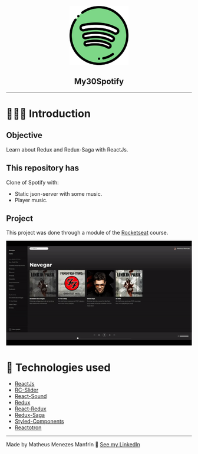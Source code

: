 <div align="center">
  <img width="160px" src="./docs/spotify-logo.svg"/>
  
  <h2> My30Spotify </h2>
</div>

---

# 👨🏻‍💻 Introduction

## Objective

Learn about Redux and Redux-Saga with ReactJs.

## This repository has

Clone of Spotify with:

- Static json-server with some music.
- Player music.

## Project

This project was done through a module of the [Rocketseat](https://rocketseat.com.br/) course.

<div align="center">
  
![app gif](./docs/app.gif)
</div>

# 🚀 Technologies used

- [ReactJs](https://reactjs.org/)
- [RC-Slider](https://www.npmjs.com/package/rc-slider)
- [React-Sound](https://www.npmjs.com/package/react-sound)
- [Redux](https://redux.js.org/)
- [React-Redux](https://react-redux.js.org/)
- [Redux-Saga](https://redux-saga.js.org/)
- [Styled-Components](https://styled-components.com/)
- [Reactotron](https://github.com/infinitered/reactotron)

---

Made by Matheus Menezes Manfrin 🦥 [See my LinkedIn](https://www.linkedin.com/in/matheusmmm/)
